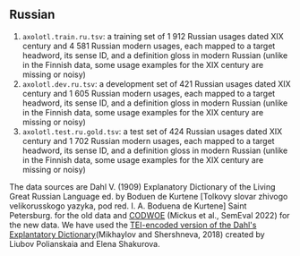 ## Russian

1. `axolotl.train.ru.tsv`: a training set of 1 912 Russian usages dated XIX century and 4 581 Russian modern usages, each mapped to a target headword, its sense ID, and a definition gloss in modern Russian (unlike in the Finnish data, some usage examples for the XIX century are missing or noisy)
2. `axolotl.dev.ru.tsv`: a development set of 421 Russian usages dated XIX century and 1 605 Russian modern usages, each mapped to a target headword, its sense ID, and a definition gloss in modern Russian (unlike in the Finnish data, some usage examples for the XIX century are missing or noisy)
3. `axolotl.test.ru.gold.tsv`: a test set of 424 Russian usages dated XIX century and 1 702 Russian modern usages, each mapped to a target headword, its sense ID, and a definition gloss in modern Russian (unlike in the Finnish data, some usage examples for the XIX century are missing or noisy)

The data sources are Dahl V. (1909) Explanatory Dictionary of the Living Great Russian Language ed. by Boduen de Kurtene [Tolkovy slovar zhivogo velikorusskogo yazyka, pod red. I. A. Boduena de Kurtene] Saint Petersburg. for the old data and [CODWOE](https://aclanthology.org/2022.semeval-1.1/) (Mickus et al., SemEval 2022)  for the new data. We have used the [TEI-encoded version of the Dahl's Explantatory Dictionary](https://www.dialog-21.ru/media/4551/mikhaylovsaplusshershnevadm.pdf)(Mikhaylov and Shershneva, 2018) created by Liubov Polianskaia and Elena Shakurova.
